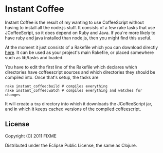 # Instant Coffee

Instant Coffee is the result of my wanting to use CoffeeScript without having
to install all the node.js stuff. It consists of a few rake tasks that use
JCoffeeScript, so it does depend on Ruby and Java. If you're more likely to
have ruby and java installed than node.js, then you might find this useful.

At the moment it just consists of a Rakefile which you can download directly
[here](https://github.com/fredericksgary/instant-coffee/raw/master/Rakefile).
It can be used as your project's main Rakefile, or placed somewhere such as
lib/tasks and loaded.

You have to edit the first line of the Rakefile which declares which
directories have coffeescript sources and which directories they should be
compiled into. Once that's setup, the tasks are

    rake instant_coffee:build # compiles everything
    rake instant_coffee:watch # compiles everything and watches for changes

It will create a `tmp` directory into which it downloads the JCoffeeScript jar,
and in which it keeps cached versions of the compiled coffeescript.

## License

Copyright (C) 2011 FIXME

Distributed under the Eclipse Public License, the same as Clojure.
